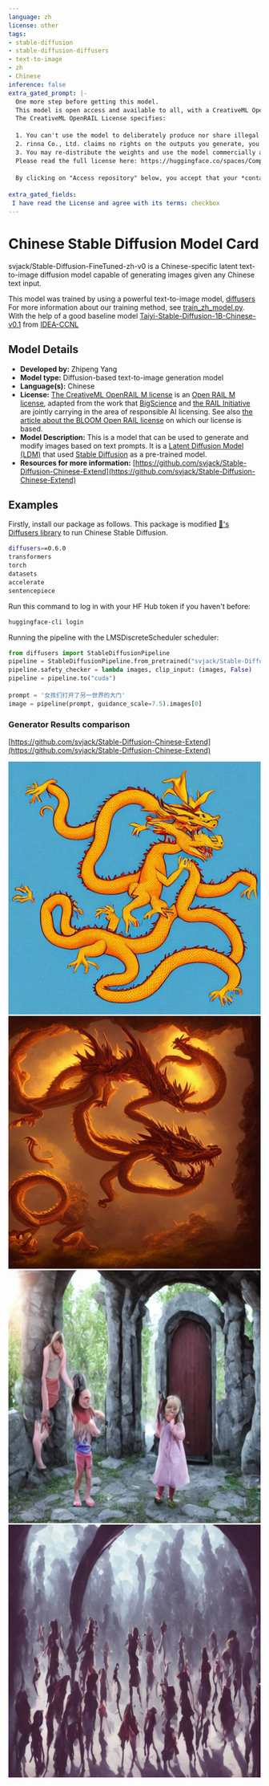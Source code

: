 ```yaml
---
language: zh
license: other
tags:
- stable-diffusion
- stable-diffusion-diffusers
- text-to-image
- zh
- Chinese
inference: false
extra_gated_prompt: |-
  One more step before getting this model.
  This model is open access and available to all, with a CreativeML OpenRAIL-M license further specifying rights and usage.
  The CreativeML OpenRAIL License specifies: 

  1. You can't use the model to deliberately produce nor share illegal or harmful outputs or content 
  2. rinna Co., Ltd. claims no rights on the outputs you generate, you are free to use them and are accountable for their use which must not go against the provisions set in the license
  3. You may re-distribute the weights and use the model commercially and/or as a service. If you do, please be aware you have to include the same use restrictions as the ones in the license and share a copy of the CreativeML OpenRAIL-M to all your users (please read the license entirely and carefully)
  Please read the full license here: https://huggingface.co/spaces/CompVis/stable-diffusion-license
  
  By clicking on "Access repository" below, you accept that your *contact information* (email address and username) can be shared with the model authors as well.
    
extra_gated_fields:
 I have read the License and agree with its terms: checkbox
---
```



# Chinese Stable Diffusion Model Card

<!--
![rinna](https://github.com/rinnakk/japanese-clip/blob/master/data/rinna.png?raw=true)
-->

svjack/Stable-Diffusion-FineTuned-zh-v0 is a Chinese-specific latent text-to-image diffusion model capable of generating images given any Chinese text input.

This model was trained by using a powerful text-to-image model, [diffusers](https://github.com/huggingface/diffusers)
For more information about our training method, see [train_zh_model.py](https://github.com/svjack/Stable-Diffusion-Chinese-Extend/blob/main/train_zh_model.py).
With the help of a good baseline model [Taiyi-Stable-Diffusion-1B-Chinese-v0.1](IDEA-CCNL/Taiyi-Stable-Diffusion-1B-Chinese-v0.1) from [IDEA-CCNL](https://github.com/IDEA-CCNL/Fengshenbang-LM)

<!--
[![Open In Colab](https://colab.research.google.com/assets/colab-badge.svg)](https://colab.research.google.com/github/rinnakk/japanese-stable-diffusion/blob/master/scripts/txt2img.ipynb)
-->

## Model Details
- **Developed by:** Zhipeng Yang
- **Model type:** Diffusion-based text-to-image generation model
- **Language(s):** Chinese
- **License:** [The CreativeML OpenRAIL M license](https://huggingface.co/spaces/CompVis/stable-diffusion-license) is an [Open RAIL M license](https://www.licenses.ai/blog/2022/8/18/naming-convention-of-responsible-ai-licenses), adapted from the work that [BigScience](https://bigscience.huggingface.co/) and [the RAIL Initiative](https://www.licenses.ai/) are jointly carrying in the area of responsible AI licensing. See also [the article about the BLOOM Open RAIL license](https://bigscience.huggingface.co/blog/the-bigscience-rail-license) on which our license is based.
- **Model Description:** This is a model that can be used to generate and modify images based on text prompts. It is a [Latent Diffusion Model (LDM)](https://arxiv.org/abs/2112.10752) that used [Stable Diffusion](https://github.com/CompVis/stable-diffusion) as a pre-trained model. 
- **Resources for more information:** [https://github.com/svjack/Stable-Diffusion-Chinese-Extend](https://github.com/svjack/Stable-Diffusion-Chinese-Extend)

## Examples

Firstly, install our package as follows. This package is modified [🤗's Diffusers library](https://github.com/huggingface/diffusers) to run Chinese Stable Diffusion.


```bash
diffusers==0.6.0
transformers
torch
datasets
accelerate
sentencepiece
```

Run this command to log in with your HF Hub token if you haven't before:

```bash
huggingface-cli login
```

Running the pipeline with the LMSDiscreteScheduler scheduler:

```python
from diffusers import StableDiffusionPipeline
pipeline = StableDiffusionPipeline.from_pretrained("svjack/Stable-Diffusion-FineTuned-zh-v0")
pipeline.safety_checker = lambda images, clip_input: (images, False)
pipeline = pipeline.to("cuda")

prompt = '女孩们打开了另一世界的大门'
image = pipeline(prompt, guidance_scale=7.5).images[0]
```
### Generator Results comparison
[https://github.com/svjack/Stable-Diffusion-Chinese-Extend](https://github.com/svjack/Stable-Diffusion-Chinese-Extend)

![0](https://github.com/svjack/Stable-Diffusion-Chinese-Extend/blob/main/imgs/dragon_v0.jpg?raw=true)
![1](https://github.com/svjack/Stable-Diffusion-Chinese-Extend/blob/main/imgs/dragon_style_v0.jpg?raw=true)
![2](https://github.com/svjack/Stable-Diffusion-Chinese-Extend/blob/main/imgs/girl_v0.jpg?raw=true)
![3](https://github.com/svjack/Stable-Diffusion-Chinese-Extend/blob/main/imgs/girl_style_v0.jpg?raw=true)

<!--
_Note: `JapaneseStableDiffusionPipeline` is almost same as diffusers' `StableDiffusionPipeline` but added some lines to initialize our models properly._ 


## Misuse, Malicious Use, and Out-of-Scope Use
_Note: This section is taken from the [DALLE-MINI model card](https://huggingface.co/dalle-mini/dalle-mini), but applies in the same way to Stable Diffusion v1._


The model should not be used to intentionally create or disseminate images that create hostile or alienating environments for people. This includes generating images that people would foreseeably find disturbing, distressing, or offensive; or content that propagates historical or current stereotypes.

### Out-of-Scope Use
The model was not trained to be factual or true representations of people or events, and therefore using the model to generate such content is out-of-scope for the abilities of this model.

### Misuse and Malicious Use
Using the model to generate content that is cruel to individuals is a misuse of this model. This includes, but is not limited to:

- Generating demeaning, dehumanizing, or otherwise harmful representations of people or their environments, cultures, religions, etc.
- Intentionally promoting or propagating discriminatory content or harmful stereotypes.
- Impersonating individuals without their consent.
- Sexual content without consent of the people who might see it.
- Mis- and disinformation
- Representations of egregious violence and gore
- Sharing of copyrighted or licensed material in violation of its terms of use.
- Sharing content that is an alteration of copyrighted or licensed material in violation of its terms of use.

## Limitations and Bias

### Limitations

- The model does not achieve perfect photorealism
- The model cannot render legible text
- The model does not perform well on more difficult tasks which involve compositionality, such as rendering an image corresponding to “A red cube on top of a blue sphere”
- Faces and people in general may not be generated properly.
- The model was trained mainly with Japanese captions and will not work as well in other languages.
- The autoencoding part of the model is lossy
- The model was trained on a subset of a large-scale dataset
  [LAION-5B](https://laion.ai/blog/laion-5b/) which contains adult material
  and is not fit for product use without additional safety mechanisms and
  considerations.
- No additional measures were used to deduplicate the dataset. As a result, we observe some degree of memorization for images that are duplicated in the training data.
  The training data can be searched at [https://rom1504.github.io/clip-retrieval/](https://rom1504.github.io/clip-retrieval/) to possibly assist in the detection of memorized images.

### Bias

While the capabilities of image generation models are impressive, they can also reinforce or exacerbate social biases. 
Japanese Stable Diffusion was trained on Japanese datasets including [LAION-5B](https://laion.ai/blog/laion-5b/) with Japanese captions, 
which consists of images that are primarily limited to Japanese descriptions. 
Texts and images from communities and cultures that use other languages are likely to be insufficiently accounted for. 
This affects the overall output of the model.
Further, the ability of the model to generate content with non-Japanese prompts is significantly worse than with Japanese-language prompts.

### Safety Module

The intended use of this model is with the [Safety Checker](https://github.com/huggingface/diffusers/blob/main/src/diffusers/pipelines/stable_diffusion/safety_checker.py) in Diffusers. 
This checker works by checking model outputs against known hard-coded NSFW concepts.
The concepts are intentionally hidden to reduce the likelihood of reverse-engineering this filter.
Specifically, the checker compares the class probability of harmful concepts in the embedding space of the `CLIPTextModel` *after generation* of the images. 
The concepts are passed into the model with the generated image and compared to a hand-engineered weight for each NSFW concept.


## Training

**Training Data**
We used the following dataset for training the model:

- Approximately 100 million images with Japanese captions, including the Japanese subset of [LAION-5B](https://laion.ai/blog/laion-5b/).

**Training Procedure**
Japanese Stable Diffusion has the same architecture as Stable Diffusion and was trained by using Stable Diffusion. Because Stable Diffusion was trained on English dataset and the CLIP tokenizer is basically for English, we had 2 stages to transfer to a language-specific model, inspired by [PITI](https://arxiv.org/abs/2205.12952).

1. Train a Japanese-specific text encoder with our Japanese tokenizer from scratch with the latent diffusion model fixed. This stage is expected to map Japanese captions to Stable Diffusion's latent space. 
2. Fine-tune the text encoder and the latent diffusion model jointly. This stage is expected to generate Japanese-style images more. 

[//]: # (_Note: Japanese Stable Diffusion is still running and this checkpoint is the current best one. We might update to a better checkpoint via this repository._)
-->